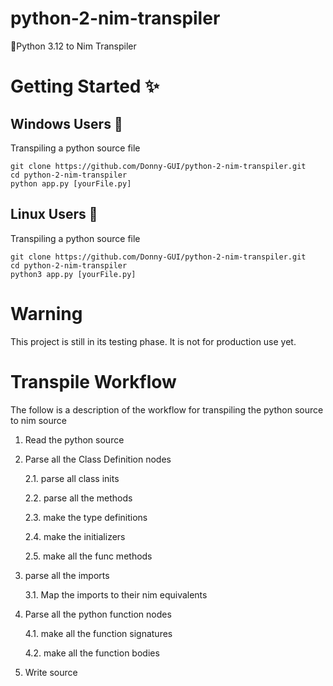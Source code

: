 # python-2-nim-transpiler
🎇Python 3.12 to Nim Transpiler

# Getting Started ✨


## Windows Users 📎

Transpiling a python source file

```
git clone https://github.com/Donny-GUI/python-2-nim-transpiler.git
cd python-2-nim-transpiler
python app.py [yourFile.py]
```

## Linux Users 🐧

Transpiling a python source file

```
git clone https://github.com/Donny-GUI/python-2-nim-transpiler.git
cd python-2-nim-transpiler
python3 app.py [yourFile.py]
```

# Warning
This project is still in its testing phase. It is not for production use yet.


# Transpile Workflow
The follow is  a description of the workflow for transpiling the python source to nim source 

1. Read the python source
2. Parse all the Class Definition nodes
   
   2.1. parse all class inits
   
   
   2.2. parse all the methods
   
   
   2.3. make the type definitions

   
   2.4. make the initializers
   
   
   2.5. make all the func methods
   
   
3. parse all the imports
   
   3.1. Map the imports to their nim equivalents
   
4. Parse all the python function nodes


   4.1. make all the function signatures


   4.2. make all the function bodies

5. Write source
   
